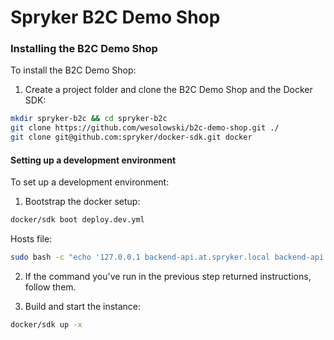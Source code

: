 # Spryker B2C Demo Shop

### Installing the B2C Demo Shop

To install the B2C Demo Shop:

1. Create a project folder and clone the B2C Demo Shop and the Docker SDK:
```bash
mkdir spryker-b2c && cd spryker-b2c
git clone https://github.com/wesolowski/b2c-demo-shop.git ./
git clone git@github.com:spryker/docker-sdk.git docker
```

#### Setting up a development environment

To set up a development environment:

1. Bootstrap the docker setup:

```bash
docker/sdk boot deploy.dev.yml
```

Hosts file:
```bash
sudo bash -c "echo '127.0.0.1 backend-api.at.spryker.local backend-api.de.spryker.local backend-api.us.spryker.local backend-gateway.at.spryker.local backend-gateway.de.spryker.local backend-gateway.us.spryker.local backoffice.at.spryker.local backoffice.de.spryker.local backoffice.us.spryker.local date-time-configurator-example.spryker.local glue.at.spryker.local glue.de.spryker.local glue.us.spryker.local mail.spryker.local queue.spryker.local redis-commander.spryker.local scheduler.spryker.local spryker.local swagger.spryker.local yves.at.spryker.local yves.de.spryker.local yves.us.spryker.local' >> /etc/hosts"
```

2. If the command you've run in the previous step returned instructions, follow them.

3. Build and start the instance:
```bash
docker/sdk up -x
```


